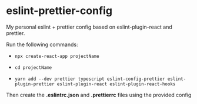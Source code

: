 # eslint-prettier-config

My personal eslint + prettier config based on eslint-plugin-react and prettier.

Run the following commands:

- `npx create-react-app projectName`

- `cd projectName `

- `yarn add --dev prettier typescript eslint-config-prettier eslint-plugin-prettier eslint-plugin-react eslint-plugin-react-hooks`

Then create the **.eslintrc.json** and **.prettierrc** files using the provided config
